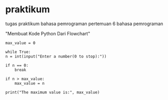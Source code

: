 # praktikum
tugas praktikum bahasa pemrograman pertemuan 6 bahasa pemrograman 

"Membuat Kode Python Dari Flowchart"

    max_value = 0

    while True:
    n = int(input("Enter a number(0 to stop):"))

    if n == 0:
        break 

    if n > max_value:
        max_value = n 

    print("The maximum value is:", max_value)
